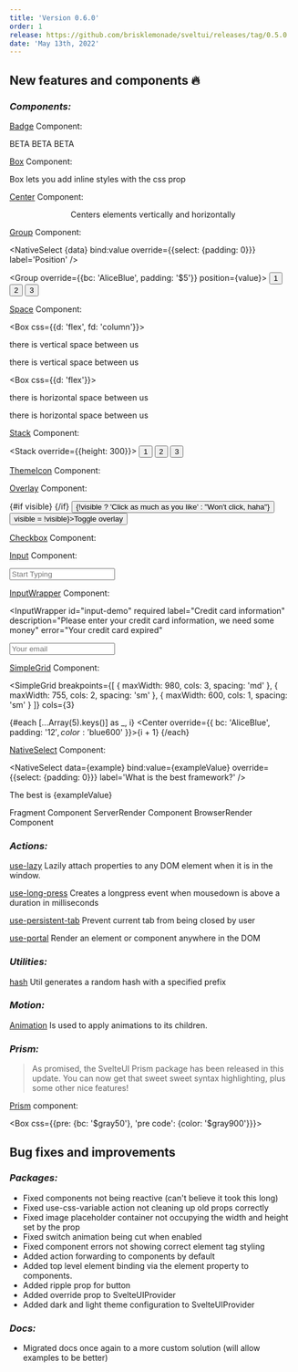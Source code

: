 ```yaml
---
title: 'Version 0.6.0'
order: 1
release: https://github.com/brisklemonade/sveltui/releases/tag/0.5.0
date: 'May 13th, 2022'
---
```


<script>
  import { Badge, Box, Center, Group, Space, Stack, ThemeIcon, Overlay, Checkbox, Input, InputWrapper, SimpleGrid, NativeSelect, Button, Text } from '@svelteuidev/core'
  import { Prism } from '@svelteuidev/prism'
	import { Calendar, MagnifyingGlass } from "radix-icons-svelte";

  let code = `
		const a = 2;
		const b = 2;

		console.log(a + b);

		// this is a function
		async function add(a, b) {
			return a + b;
		}
		await add(a, b);
	`;

	const boxStyle = {
		backgroundColor: '$gray50',
		textAlign: 'center',
		padding: '$14',
		borderRadius: '$md',
		cursor: 'pointer',

		'&:hover': {
			backgroundColor: '$gray100',
		},
	}

	let visible
	const example = ['Svelte', 'React', 'Vue', 'Angular']
	const data = ['left', 'right', 'center', 'apart']
	$: value = 'left'
	$: exampleValue = 'Svelte'
</script>


## New features and components 🔥

### _Components:_

<Stack>

[Badge](core/badge) Component:

<Group>
	<Badge>BETA</Badge>
	<Badge variant='outline'>BETA</Badge>
	<Badge variant='gradient'>BETA</Badge>
</Group>

[Box](core/box) Component:

<Box css={boxStyle}>
	Box lets you add inline styles with the css prop
</Box>

[Center](core/center) Component:

<Center override={{bc: 'AliceBlue', py: '$20'}}>
	<p>Centers elements vertically and horizontally</p>
</Center>

[Group](core/group) Component:

<NativeSelect
  {data}
  bind:value
  override={{select: {padding: 0}}}
  label='Position'
/>

<Group override={{bc: 'AliceBlue', padding: '$5'}} position={value}>
  <Button variant="outline">1</Button>
  <Button variant="outline">2</Button>
  <Button variant="outline">3</Button>
</Group>

[Space](core/space) Component:

<Box css={{d: 'flex', fd: 'column'}}>
  <p>there is vertical space between us</p>
  <Space h='sm' />
  <p>there is vertical space between us</p>
</Box>

<Box css={{d: 'flex'}}>
  <p>there is horizontal space between us</p>
  <Space w='md' />
  <p>there is horizontal space between us</p>
</Box>

[Stack](core/stack) Component:

<Stack override={{height: 300}}>
  <Button variant="outline">1</Button>
  <Button variant="outline">2</Button>
  <Button variant="outline">3</Button>
</Stack>

[ThemeIcon](core/theme-icon) Component:

<Group>
	<ThemeIcon variant="outline" radius="xl" size="xl" color="violet"><Calendar size={20} /></ThemeIcon>
	<ThemeIcon variant="light" color="red"><Calendar /></ThemeIcon>
	<ThemeIcon variant="gradient"><Calendar /></ThemeIcon>
</Group>

[Overlay](core/overlay) Component:

<Stack override={{}} justify='start'>
	<Box css={{ h: 100, position: 'relative' }}>
		{#if visible}
		  <Overlay opacity={0.6} color="#000" zIndex={5} />
		{/if}
		<Button color={visible ? 'red' : 'teal'}>
			{!visible ? 'Click as much as you like' : "Won't click, haha"}
		</Button>
	</Box>
	<Box>
		<Button on:click={() => visible = !visible}>Toggle overlay</Button>
	</Box>
</Stack>

[Checkbox](core/checkbox) Component:

<Checkbox label='Accept these terms without reading' />

[Input](core/input) Component:

<Input
	placeholder='Start Typing'
	rightSectionWidth={70}
/>

[InputWrapper](core/input-wrapper) Component:

<InputWrapper
  id="input-demo"
  required
  label="Credit card information"
  description="Please enter your credit card information, we need some money"
  error="Your credit card expired"
>
  <Input id="input-demo" placeholder="Your email" />
</InputWrapper>

[SimpleGrid](core/simple-grid) Component:

<SimpleGrid
  breakpoints={[
    { maxWidth: 980, cols: 3, spacing: 'md' },
    { maxWidth: 755, cols: 2, spacing: 'sm' },
    { maxWidth: 600, cols: 1, spacing: 'sm' }
  ]}
  cols={3}
>
  {#each [...Array(5).keys()] as _, i}
    <Center override={{ bc: 'AliceBlue', padding: '$12', color: '$blue600' }}>{i + 1}</Center>
  {/each}
</SimpleGrid>

[NativeSelect](core/native-select) Component:

<NativeSelect
  data={example}
  bind:value={exampleValue}
  override={{select: {padding: 0}}}
  label='What is the best framework?'
/>

<Text>The best is <Text root='span' inline variant='gradient'>{exampleValue}</Text></Text>

Fragment Component
ServerRender Component
BrowserRender Component
</Stack>

### _Actions:_

[use-lazy](actions/use-lazy) Lazily attach properties to any DOM element when it is in the window.

[use-long-press](actions/use-long-press) Creates a longpress event when mousedown is above a duration in milliseconds

[use-persistent-tab](actions/use-persistent-tab) Prevent current tab from being closed by user

[use-portal](actions/use-portal) Render an element or component anywhere in the DOM

### _Utilities:_

[hash](utilities/hash) Util generates a random hash with a specified prefix

### _Motion:_

[Animation](motion/animation) Is used to apply animations to its children.

### _Prism:_

> As promised, the SvelteUI Prism package has been released in this update. You can now get that sweet sweet syntax highlighting, plus some other nice features!

[Prism](others/prism) component:

<Box css={{pre: {bc: '$gray50'}, 'pre code': {color: '$gray900'}}}>
  <Prism code={code} />
</Box>

## Bug fixes and improvements

### _Packages:_

- Fixed components not being reactive (can't believe it took this long)
- Fixed use-css-variable action not cleaning up old props correctly
- Fixed image placeholder container not occupying the width and height set by the prop
- Fixed switch animation being cut when enabled
- Fixed component errors not showing correct element tag styling
- Added action forwarding to components by default
- Added top level element binding via the element property to components.
- Added ripple prop for button
- Added override prop to SvelteUIProvider
- Added dark and light theme configuration to SvelteUIProvider

### _Docs:_

- Migrated docs once again to a more custom solution (will allow examples to be better)

<style>
  :global(article>*:nth-child(3)) {
    margin-top:1rem!important;
  }
</style>

